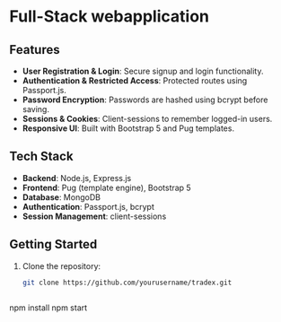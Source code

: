 # Full-Stack webapplication



## Features

- **User Registration & Login**: Secure signup and login functionality.
- **Authentication & Restricted Access**: Protected routes using Passport.js.
- **Password Encryption**: Passwords are hashed using bcrypt before saving.
- **Sessions & Cookies**: Client-sessions to remember logged-in users.
- **Responsive UI**: Built with Bootstrap 5 and Pug templates.

## Tech Stack

- **Backend**: Node.js, Express.js
- **Frontend**: Pug (template engine), Bootstrap 5
- **Database**: MongoDB
- **Authentication**: Passport.js, bcrypt
- **Session Management**: client-sessions

## Getting Started

1. Clone the repository:
   ```bash
   git clone https://github.com/yourusername/tradex.git
  
npm install
npm start


